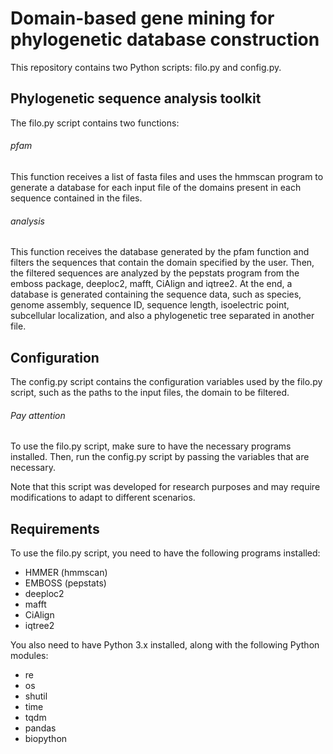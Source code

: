 # Domain-based gene mining for phylogenetic database construction

This repository contains two Python scripts: filo.py and config.py.

## Phylogenetic sequence analysis toolkit
The filo.py script contains two functions:

###### pfam
This function receives a list of fasta files and uses the hmmscan program to generate a database for each input file of the domains present in each sequence contained in the files.

###### analysis
This function receives the database generated by the pfam function and filters the sequences that contain the domain specified by the user. Then, the filtered sequences are analyzed by the pepstats program from the emboss package, deeploc2, mafft, CiAlign and iqtree2. At the end, a database is generated containing the sequence data, such as species, genome assembly, sequence ID, sequence length, isoelectric point, subcellular localization, and also a phylogenetic tree separated in another file.

## Configuration
The config.py script contains the configuration variables used by the filo.py script, such as the paths to the input files, the domain to be filtered.

###### Pay attention

To use the filo.py script, make sure to have the necessary programs installed. Then, run the config.py script by passing the variables that are necessary.

Note that this script was developed for research purposes and may require modifications to adapt to different scenarios.

## Requirements
To use the filo.py script, you need to have the following programs installed:

- HMMER (hmmscan)
- EMBOSS (pepstats)
- deeploc2
- mafft
- CiAlign
- iqtree2

You also need to have Python 3.x installed, along with the following Python modules:

- re
- os
- shutil
- time
- tqdm
- pandas
- biopython

